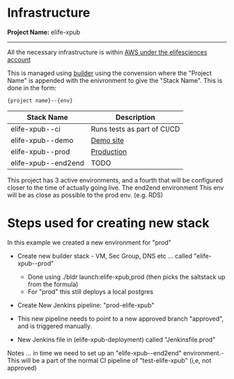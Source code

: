 # Infrastructure

**Project Name:** elife-xpub

---

All the necessary infrastructure is within [AWS under the elifesciences account](https://512686554592.signin.aws.amazon.com/console)

This is managed using [builder](https://github.com/elifesciences/builder) using the convension where the "Project Name" is appended with the enivronment to give the "Stack Name". This is done in the form:

```
{project name}--{env}
```

| Stack Name          | Description                                        |
| ------------------- | -------------------------------------------------- |
| elife-xpub--ci      | Runs tests as part of CI/CD                        |
| elife-xpub--demo    | [Demo site](https://demo--xpub.elifesciences.org/) |
| elife-xpub--prod    | [Production](https://xpub.elifesciences.org/)      |
| elife-xpub--end2end | TODO                                               |

This project has 3 active environments, and a fourth that will be configured closer to the time of actually going live. The end2end environment This env will be as close as possible to the prod env. (e.g. RDS)

# Steps used for creating new stack

In this example we created a new environment for "prod"

* Create new builder stack - VM, Sec Group, DNS etc ... called "elife-xpub--prod"

  * Done using ./bldr launch:elife-xpub,prod (then picks the saltstack up from the formula)
  * For "prod" this still deploys a local postgres

* Create New Jenkins pipeline: "prod-elife-xpub"

* This new pipeline needs to point to a new approved branch "approved", and is triggered manually.

* New Jenkins file in (elife-xpub-deployment) called "Jenkinsfile.prod"

Notes ... in time we need to set up an "elife-xpub--end2end" environment.- This will be a part of the normal CI pipeline of "test-elife-xpub" (i,e, not approved)
